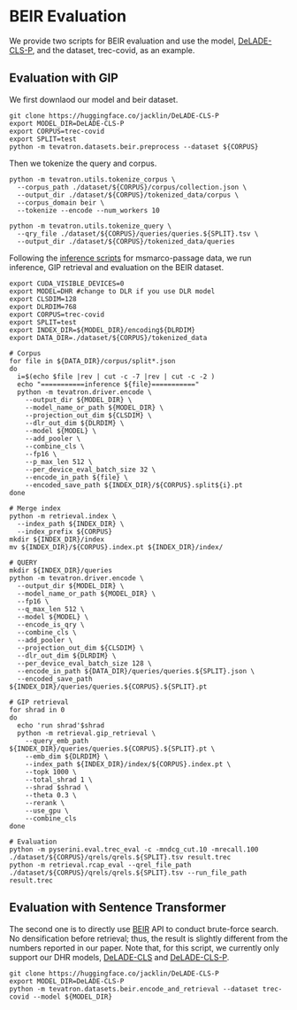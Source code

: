 # BEIR Evaluation
We provide two scripts for BEIR evaluation and use the model, [DeLADE-CLS-P](https://huggingface.co/jacklin/DeLADE-CLS-P), and the dataset, trec-covid, as an example.
## Evaluation with GIP
We first downlaod our model and beir dataset.
```
git clone https://huggingface.co/jacklin/DeLADE-CLS-P
export MODEL_DIR=DeLADE-CLS-P
export CORPUS=trec-covid
export SPLIT=test
python -m tevatron.datasets.beir.preprocess --dataset ${CORPUS}
```
Then we tokenize the query and corpus.
```
python -m tevatron.utils.tokenize_corpus \
  --corpus_path ./dataset/${CORPUS}/corpus/collection.json \
  --output_dir ./dataset/${CORPUS}/tokenized_data/corpus \
  --corpus_domain beir \
  --tokenize --encode --num_workers 10

python -m tevatron.utils.tokenize_query \
  --qry_file ./dataset/${CORPUS}/queries/queries.${SPLIT}.tsv \
  --output_dir ./dataset/${CORPUS}/tokenized_data/queries

```
Following the [inference scripts](https://github.com/castorini/DHR/blob/main/docs/msmarco-passage-train-eval.md#inference-msmarco-passage-for-retrieval) for msmarco-passage data, we run inference, GIP retrieval and evaluation on the BEIR dataset.
```
export CUDA_VISIBLE_DEVICES=0
export MODEL=DHR #change to DLR if you use DLR model
export CLSDIM=128
export DLRDIM=768
export CORPUS=trec-covid
export SPLIT=test
export INDEX_DIR=${MODEL_DIR}/encoding${DLRDIM}
export DATA_DIR=./dataset/${CORPUS}/tokenized_data

# Corpus
for file in ${DATA_DIR}/corpus/split*.json
do
  i=$(echo $file |rev | cut -c -7 |rev | cut -c -2 )
  echo "===========inference ${file}==========="
  python -m tevatron.driver.encode \
    --output_dir ${MODEL_DIR} \
    --model_name_or_path ${MODEL_DIR} \
    --projection_out_dim ${CLSDIM} \
    --dlr_out_dim ${DLRDIM} \
    --model ${MODEL} \
    --add_pooler \
    --combine_cls \
    --fp16 \
    --p_max_len 512 \
    --per_device_eval_batch_size 32 \
    --encode_in_path ${file} \
    --encoded_save_path ${INDEX_DIR}/${CORPUS}.split${i}.pt
done

# Merge index
python -m retrieval.index \
  --index_path ${INDEX_DIR} \
  --index_prefix ${CORPUS}
mkdir ${INDEX_DIR}/index
mv ${INDEX_DIR}/${CORPUS}.index.pt ${INDEX_DIR}/index/

# QUERY
mkdir ${INDEX_DIR}/queries
python -m tevatron.driver.encode \
  --output_dir ${MODEL_DIR} \
  --model_name_or_path ${MODEL_DIR} \
  --fp16 \
  --q_max_len 512 \
  --model ${MODEL} \
  --encode_is_qry \
  --combine_cls \
  --add_pooler \
  --projection_out_dim ${CLSDIM} \
  --dlr_out_dim ${DLRDIM} \
  --per_device_eval_batch_size 128 \
  --encode_in_path ${DATA_DIR}/queries/queries.${SPLIT}.json \
  --encoded_save_path ${INDEX_DIR}/queries/queries.${CORPUS}.${SPLIT}.pt

```
```
# GIP retrieval
for shrad in 0
do
  echo 'run shrad'$shrad
  python -m retrieval.gip_retrieval \
    --query_emb_path ${INDEX_DIR}/queries/queries.${CORPUS}.${SPLIT}.pt \
    --emb_dim ${DLRDIM} \
    --index_path ${INDEX_DIR}/index/${CORPUS}.index.pt \
    --topk 1000 \
    --total_shrad 1 \
    --shrad $shrad \
    --theta 0.3 \
    --rerank \
    --use_gpu \
    --combine_cls
done
```
```
# Evaluation
python -m pyserini.eval.trec_eval -c -mndcg_cut.10 -mrecall.100 ./dataset/${CORPUS}/qrels/qrels.${SPLIT}.tsv result.trec
python -m retrieval.rcap_eval --qrel_file_path ./dataset/${CORPUS}/qrels/qrels.${SPLIT}.tsv --run_file_path result.trec

```
## Evaluation with Sentence Transformer
The second one is to directly use [BEIR](https://github.com/beir-cellar/beir) API to conduct brute-force search. No densification before retrieval; thus, the result is slightly different from the numbers reported in our paper. Note that, for this script, we currently only support our DHR models, [DeLADE-CLS](https://huggingface.co/jacklin/DeLADE-CLS) and [DeLADE-CLS-P](https://huggingface.co/jacklin/DeLADE-CLS-P). 
```
git clone https://huggingface.co/jacklin/DeLADE-CLS-P
export MODEL_DIR=DeLADE-CLS-P
python -m tevatron.datasets.beir.encode_and_retrieval --dataset trec-covid --model ${MODEL_DIR}
```



